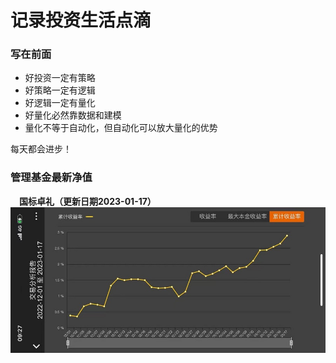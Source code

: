 # 记录投资生活点滴
### 写在前面
  - 好投资一定有策略
  - 好策略一定有逻辑
  - 好逻辑一定有量化
  - 好量化必然靠数据和建模
  - 量化不等于自动化，但自动化可以放大量化的优势

<p>每天都会进步！</p>

### 管理基金最新净值
&emsp;**国标卓礼（更新日期2023-01-17）**  
![](https://github.com/AIdancer/lifeasquant/blob/main/pictures/%E5%8D%93%E7%A4%BC20230117.jpg)
